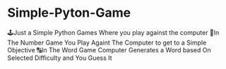 # Simple-Pyton-Game

🕹Just a Simple Python Games Where you play against the computer
🔢In The Number Game You Play Againt The Computer to get to a Simple Objective
🔠In The Word Game Computer Generates a Word based On Selected Difficulty and You Guess It

